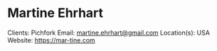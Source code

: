 # Martine Ehrhart

Clients: Pichfork
Email: martine.ehrhart@gmail.com
Location(s): USA
Website: https://mar-tine.com